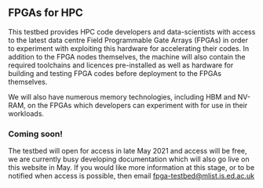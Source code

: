 ## FPGAs for HPC

This testbed provides HPC code developers and data-scientists with access to the latest data centre Field Programmable Gate Arrays (FPGAs) in order to experiment with exploiting this hardware for accelerating their codes. In addition to the FPGA nodes themselves, the machine will also contain the required toolchains and licences pre-installed as well as hardware for building and testing FPGA codes before deployment to the FPGAs themselves.

We will also have numerous memory technologies, including HBM and NV-RAM, on the FPGAs which developers can experiment with for use in their workloads.

### Coming soon!

The testbed will open for access in late May 2021 and access will be free, we are currently busy developing documentation which will also go live on this website in May. If you would like more information at this stage, or to be notified when access is possible, then email [fpga-testbed@mlist.is.ed.ac.uk](mailto:fpga-testbed@mlist.is.ed.ac.uk?subject=Website%20enquiry)
